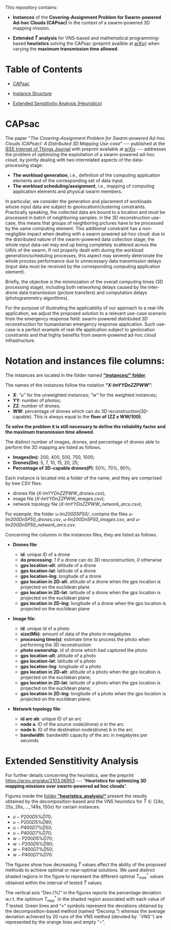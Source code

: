 This repository contains:

-  **Instances** of the **Covering-Assignment Problem for Swarm-powered Ad-hoc Clouds (CAPsac)** in the context of a swarm-powered 3D mapping mission. 

- **Extended $\hat{T}$ analysis** for VNS-based and mathematical programming-based **heuristics** solving the CAPsac (preprint availble at [arXiv](https://arxiv.org/abs/2103.06953)) when varying the **maximum transmission time allowed**.


# Table of Contents  
- [CAPsac](#capsac)

- [Instance Structure](#notation-and-instances-file-columns)

- [Extended Senstitivity Analysis (Heuristics)](#extended-senstitivity-analysis)


# CAPsac

The paper "*The Covering-Assignment Problem for Swarm-powered Ad-hoc Clouds (CAPsac): A Distributed 3D Mapping Use-case*" --- published at the [IEEE Internet of Things Journal](https://doi.org/10.1109/JIOT.2020.3039261) with preprint available at [arXiv](http://arxiv.org/abs/2004.11837) --- addresses the problem of optimizing the exploitation of a swarm-powered ad-hoc cloud, by jointly dealing with two interrelated aspects of the data-processing stage:
  - **The workload generation**, i.e., definition of the computing application elements and of the corresponding set of data input.
  - **The workload scheduling/assignment**, i.e., mapping of computing application elements and physical swarm members.

In particular, we consider the generation and placement of workloads whose input data are subject to geolocation/clustering constraints. Practically speaking, the collected data are bound to a location and must be processed in batch of neighboring samples: in the 3D reconstruction use-case, this means that groups of neighboring pictures have to be processed by the same computing element. This additional constraint has a non-negligible impact when dealing with a swarm powered ad-hoc cloud: due to the distributed nature of the swarm-powered data collection stage, the whole input data-set may end up being completely scattered across the UAVs of the swarm. If not properly dealt with during the workload generation/scheduling processes, this aspect may severely deteriorate the whole process performance due to unnecessary data transmission delays (input data must be received by the corresponding computing application element).
 
Briefly, the objective is the minimization of the overall computing times (3D processing stage), including both networking delays caused by the inter-drone data transmission (picture transfers) and computation delays (photogrammetry algorithms).

For the purpose of illustrating the applicability of our approach to a real-life application, we adjust the proposed solution to a relevant use-case scenario from the emergency response field: swarm-powered distributed 3D reconstruction for humanitarian emergency response application. Such use-case is a perfect example of real-life application subject to geolocation constraints and that highly benefits from swarm-powered ad-hoc cloud infrastructure.
  
# Notation and instances file columns:

The instances are located in the folder named [**"instances/" folder**](https://github.com/ds4dm/CAPsac/tree/master/instances).
 
The names of the instances follow the notation ***"X-ImYYDnZZPWW"***:
  - **X**: *"u"* for the unweighted instances; *"w"* for the weighted instances;
  - **YY**: number of photos; 
  - **ZZ**: number of drones;
  - **WW**: percentage of drones which can do 3D reconstruction(3D-capable). This is always equal to the **floor of (ZZ x WW/100)**; 
  
  
**To solve the problem it is still necessary to define the reliability factor and the maximum transmission time allowed**.


The distinct number of images, drones, and percentage of drones able to perform the 3D mapping are listed as follows.
  - **Images(Im)**: 200, 400, 500, 750, 1000;
  - **Drones(Dn)**: 5, 7, 10, 15, 20, 25; 
  - **Percentage of 3D-capable drones(P)**: 50%, 70%, 90%;
 
Each instance is located into a folder of the name, and they are comprised by tree CSV files: 
  - drones file (*X-ImYYDnZZPWW_drones.csv*);
  - image file (*X-ImYYDnZZPWW_images.csv*); 
  - network topology file (*X-ImYYDnZZPWW_network_arcs.csv*); 

For example, the folder *u-Im200D5P50/*, contains the files *u-Im200Dn5P50_drones.csv*, *u-Im200Dn5P50_images.csv*, and *u-Im200Dn5P50_network_arcs.csv*.

Concerning the columns in the instances files, they are listed as follows.
  - **Drones file**: 
    - **id**: unique ID of a drone
    - **do processing**: *1* if a drone can do 3D resconstruction, *0* otherwise
    - **gps location-alt**: altitude of a drone
    - **gps location-lat**: latitude of a drone
    - **gps location-lng**: longitude of a drone
    - **gps location in 2D-alt**: altitude of a drone when the gps location is projected on the euclidean plane
    - **gps location in 2D-lat**: latitude of a drone when the gps location is projected on the euclidean plane
    - **gps location in 2D-lng**: longitude of a drone when the gps location is projected on the euclidean plane
  
  - **Image file**: 
    - **id**: unique Id of a photo
    - **size(Mb)**: amount of data of the photo in megabytes
    - **processing time(s)**: estimate time to process the photo when performing the 3D reconstruction
    - **photo ownership**: id of drone which had captured the photo
    - **gps location-alt**: altitude of a photo
    - **gps location-lat**: latitude of a photo
    - **gps location-lng**: longitude of a photo
    - **gps location in 2D-alt**: altitude of a photo when the gps location is projected on the euclidean plane;
    - **gps location in 2D-lat**: latitude of a photo when the gps location is projected on the euclidean plane;
    - **gps location in 2D-lng**: longitude of a photo when the gps location is projected on the euclidean plane;
  
  - **Network topology file**: 
    - **id arc ab**: unique ID of an arc
    - **node a**: ID of the source node(drone) *a* in the arc
    - **node b**: ID of the destination node(drone) *b* in the arc
    - **bandwidth**: bandwidth capacity of the arc in megabytes per seconds


# Extended Senstitivity Analysis

For further details concerning the heuristics, see the preprint https://arxiv.org/abs/2103.06953 --- "**Heuristics for optimizing 3D mapping missions over swarm-powered ad hoc clouds**".

Figures inside the [folder **"heuristics_analysis/"**](https://github.com/ds4dm/CAPsac/tree/master/heuristics_analysis) present the results obtained by the decomposition-based and the VNS heuristics for $\hat{T} \in \{24s, 25s, 26s,\ldots,149s,150s\}$ for certain instances:

- $u-P200D5\%\bar{D}70$;
- $u-P200D5\%\bar{D}90$;
- $u-P400D7\%\bar{D}50$;
- $u-P400D7\%\bar{D}70$;
- $w-P200D5\%\bar{D}70$;
- $w-P200D5\%\bar{D}90$;
- $w-P400D7\%\bar{D}50$;
- $w-P400D7\%\bar{D}70$.

The figures show how decreasing $\hat{T}$ values affect the ability of the proposed methods to achieve optimal or near-optimal solutions.
We used distinct shaded regions in the figure to represent the different optimal $T_{max}^*$ values obtained within the interval of tested $\hat{T}$ values. 

The vertical axis “Dev.($\%$)” in the figures reports the percentage deviation w.r.t. the optimum $T_{\max}^*$ in the shaded region associated with each value of $\hat{T}$ tested.
Green lines and “$\bullet$” symbols represent the deviations obtained by the decomposition-based method (named “Decomp.”) whereas the average deviation achieved by 20 runs of the VNS method (denoted by ``VNS'') are represented by the orange lines and empty “$\circ$”.
